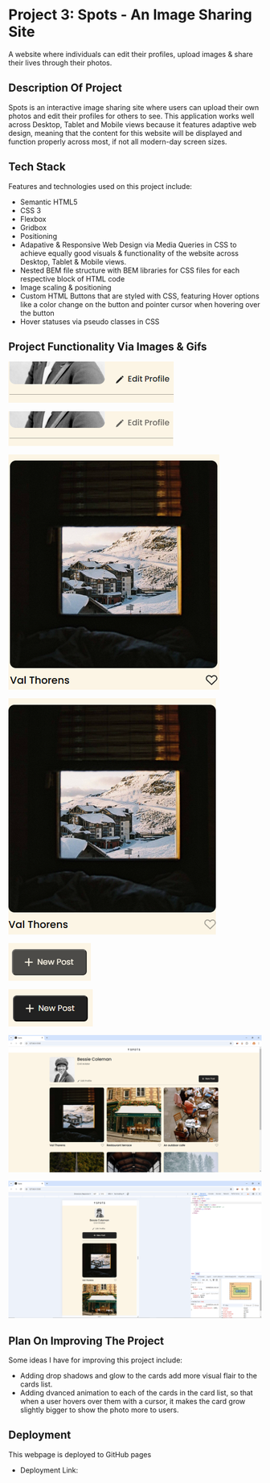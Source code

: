 # Project 3: Spots - An Image Sharing Site

A website where individuals can edit their profiles, upload images & share their lives through their photos.

## Description Of Project

Spots is an interactive image sharing site where users can upload their own photos and edit their profiles for others to see. This application works well across Desktop, Tablet and Mobile views because it features adaptive web design, meaning that the content for this website will be displayed and function properly across most, if not all modern-day screen sizes.

## Tech Stack

Features and technologies used on this project include:

- Semantic HTML5
- CSS 3
- Flexbox
- Gridbox
- Positioning
- Adapative & Responsive Web Design via Media Queries in CSS to achieve equally good visuals & functionality of the website across Desktop, Tablet & Mobile views.
- Nested BEM file structure with BEM libraries for CSS files for each respective block of HTML code
- Image scaling & positioning
- Custom HTML Buttons that are styled with CSS, featuring Hover options like a color change on the button and pointer cursor when hovering over the button
- Hover statuses via pseudo classes in CSS

## Project Functionality Via Images & Gifs

![Edit Profile Hover State](images/demo/edit%20profile%20button%20hover%20state.png)

![Edit Profile Non-hover State](images/demo/edit%20profile%20button%20non-hover%20state.png)

![Like Button Hover State](images/demo/like%20button%20hover%20state.png)

![Like Button Non-hover State](images/demo/like%20button%20non-hover%20state.png)

![New Post Button Hover State](images/demo/new%20post%20button%20hover%20state.png)

![New Post Button Non-hover State](images/demo/new%20post%20button%20non-hover%20state.png)

![Spots Desktop Site View](images/demo/spots%20desktop%20view.png)

![Spots Mobile Site View](images/demo/spots%20mobile%20view.png)

## Plan On Improving The Project

Some ideas I have for improving this project include:

- Adding drop shadows and glow to the cards add more visual flair to the cards list.
- Adding dvanced animation to each of the cards in the card list, so that when a user hovers over them with a cursor, it makes the card grow slightly bigger to show the photo more to users.

## Deployment

This webpage is deployed to GitHub pages

- Deployment Link:
